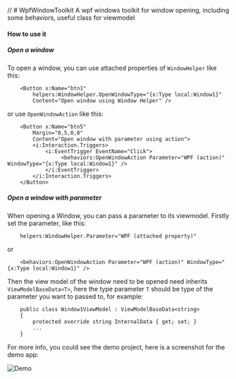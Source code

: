 // # WpfWindowToolkit
A wpf windows toolkit for window opening, including some behaviors, useful class for viewmodel 

#### How to use it

##### Open a window

To open a window, you can use attached properties of `WindowHelper` like this:

```    
    <Button x:Name="btn1"
        helpers:WindowHelper.OpenWindowType="{x:Type local:Window1}"
        Content="Open window using Window Helper" />
```

or use `OpenWindowAction` like this:
```
    <Button x:Name="btn5"
        Margin="0,5,0,0"
        Content="Open window with parameter using action">
        <i:Interaction.Triggers>
            <i:EventTrigger EventName="Click">
                 <behaviors:OpenWindowAction Parameter="WPF (action)" WindowType="{x:Type local:Window1}" /> 
            </i:EventTrigger>
        </i:Interaction.Triggers>
    </Button>
```

##### Open a window with parameter

When opening a Window, you can pass a parameter to its viewmodel. Firstly set the parameter, like this:
```
    helpers:WindowHelper.Parameter="WPF (attached property)"
```
or
```
    <behaviors:OpenWindowAction Parameter="WPF (action)" WindowType="{x:Type local:Window1}" />
```

Then the view model of the window need to be opened need inherits `ViewModelBaseData<T>`, here the type parameter `T` should be type of the parameter you want to passed to, for example:
```
    public class Window1ViewModel : ViewModelBaseData<string>
    {   
        protected override string InternalData { get; set; }
        ...
    }

```


For more info, you could see the demo project, here is a screenshot for the demo app:

![Demo](https://github.com/imnbwd/WpfWindowToolkit/blob/master/Screenshot/Demo.png)
